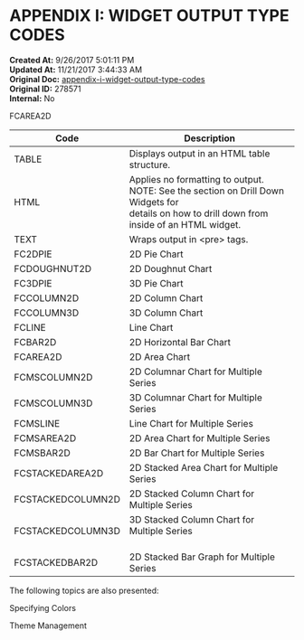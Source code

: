 # APPENDIX I: WIDGET OUTPUT TYPE CODES

**Created At:** 9/26/2017 5:01:11 PM  
**Updated At:** 11/21/2017 3:44:33 AM  
**Original Doc:** [appendix-i-widget-output-type-codes](https://docs.zumasys.com/36577-mv-dashboard/appendix-i-widget-output-type-codes)  
**Original ID:** 278571  
**Internal:** No  


FCAREA2D


| Code<br> | Description<br> |
| --- | --- |
| TABLE<br> | Displays output in an HTML table structure.<br> |
| HTML<br> | Applies no formatting to output.<br>NOTE: See the section on Drill Down Widgets for<br>details on how to drill down from inside of an HTML widget.<br> |
| TEXT<br> | Wraps output in &lt;pre&gt; tags.<br> |
| FC2DPIE<br> | 2D Pie Chart<br> |
| FCDOUGHNUT2D<br> | 2D Doughnut Chart<br> |
| FC3DPIE<br> | 3D Pie Chart<br> |
| FCCOLUMN2D<br> | 2D Column Chart<br> |
| FCCOLUMN3D<br> | 3D Column Chart<br> |
| FCLINE<br> | Line Chart<br> |
| FCBAR2D<br> | 2D Horizontal Bar Chart<br> |
| FCAREA2D<br> | 2D Area Chart<br> |
| FCMSCOLUMN2D<br> | 2D Columnar Chart for Multiple Series<br> |
| FCMSCOLUMN3D<br> | 3D Columnar Chart for Multiple Series<br> |
| FCMSLINE<br> | Line Chart for Multiple Series<br> |
| FCMSAREA2D<br> | 2D Area Chart for Multiple Series<br> |
| FCMSBAR2D<br> | 2D Bar Chart for Multiple Series<br> |
| FCSTACKEDAREA2D<br> | 2D Stacked Area Chart for Multiple Series<br> |
| FCSTACKEDCOLUMN2D<br> | 2D Stacked Column Chart for Multiple Series<br> |
| FCSTACKEDCOLUMN3D<br> | 3D Stacked Column Chart for Multiple Series<br><br> |
| FCSTACKEDBAR2D<br> | 2D Stacked Bar Graph for Multiple Series<br> |


The following topics are also presented:

Specifying Colors

Theme Management

